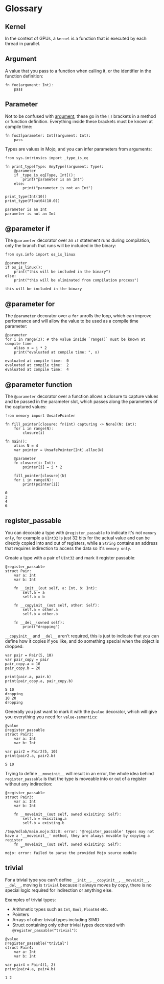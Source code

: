 # Glossary

## Kernel

In the context of GPUs, a `kernel` is a function that is executed by each thread in parallel.

## Argument

A value that you pass to a function when calling it, or the identifier in the function definition:

```mojo
fn foo(argument: Int):
    pass
```

## Parameter

Not to be confused with [argument](#argument), these go in the `[]` brackets in a method or function definition. Everything inside these brackets must be known at compile time:

```mojo
fn foo2[parameter: Int](argument: Int):
    pass
```

Types are values in Mojo, and you can infer parameters from arguments:

```mojo
from sys.intrinsics import _type_is_eq

fn print_type[Type: AnyType](argument: Type):
    @parameter
    if _type_is_eq[Type, Int]():
        print("parameter is an Int")
    else:
        print("parameter is not an Int")

print_type(Int(10))
print_type(Float64(10.0))
```

```text
parameter is an Int
parameter is not an Int
```

## @parameter if

The `@parameter` decorator over an `if` statement runs during compilation, only the branch that runs will be included in the binary:

```mojo
from sys.info import os_is_linux

@parameter
if os_is_linux():
    print("this will be included in the binary")
else:
    print("this will be eliminated from compilation process")
```

```text
this will be included in the binary
```

## @parameter for

The `@parameter` decorator over a `for` unrolls the loop, which can improve performance and will allow the value to be used as a compile time parameter:

```mojo
@parameter
for i in range(3): # the value inside `range()` must be known at compile time
    alias x = i * 2
    print("evaluated at compile time: ", x)
```

```text
evaluated at compile time:  0
evaluated at compile time:  2
evaluated at compile time:  4
```

## @parameter function

The `@parameter` decorator over a function allows a closure to capture values and be passed in the parameter slot, which passes along the parameters of the captured values:

```mojo
from memory import UnsafePointer

fn fill_pointer[closure: fn(Int) capturing -> None](N: Int):
    for i in range(N):
        closure(i)

fn main():
    alias N = 4
    var pointer = UnsafePointer[Int].alloc(N)

    @parameter
    fn closure(i: Int):
        pointer[i] = i * 2

    fill_pointer[closure](N)
    for i in range(N):
        print(pointer[i])
```

```text
0
2
4
6
```

## register_passable

You can decorate a type with `@register_passable` to indicate it's not `memory only`, for example a `UInt32` is just 32 bits for the actual value and can be directly copied into and out of registers, while a `String` contains an address that requires indirection to access the data so it's `memory only`.

Create a type with a pair of `UInt32` and mark it register passable:

```mojo
@register_passable
struct Pair:
    var a: Int
    var b: Int

    fn __init__(out self, a: Int, b: Int):
        self.a = a
        self.b = b

    fn __copyinit__(out self, other: Self):
        self.a = other.a
        self.b = other.b

    fn __del__(owned self):
        print("dropping")
```

`__copyinit__` and `__del__` aren't required, this is just to indicate that you can define how it copies if you like, and do something special when the object is dropped:

```mojo
var pair = Pair(5, 10)
var pair_copy = pair
pair_copy.a = 10
pair_copy.b = 20

print(pair.a, pair.b)
print(pair_copy.a, pair_copy.b)
```

```text
5 10
dropping
10 20
dropping
```

Generally you just want to mark it with the `@value` decorator, which will give you everything you need for `value-semantics`:

```mojo
@value
@register_passable
struct Pair2:
    var a: Int
    var b: Int

var pair2 = Pair2(5, 10)
print(pair2.a, pair2.b)
```

```text
5 10
```

Trying to define `__moveinit__` will result in an error, the whole idea behind `register_passable` is that the type is moveable into or out of a register without any indirection:

```mojo :skip
@register_passable
struct Pair3:
    var a: Int
    var b: Int

    fn __moveinit__(out self, owned exisiting: Self):
        self.a = exisiting.a
        self.b = existing.b
```

```text
/tmp/mdlab/main.mojo:52:8: error: '@register_passable' types may not have a '__moveinit__' method, they are always movable by copying a register
    fn __moveinit__(out self, owned exisiting: Self):
       ^
mojo: error: failed to parse the provided Mojo source module
```

## trivial

For a trivial type you can't define `__init__`, `__copyinit__`, `__moveinit__`, `__del__`, moving is `trivial` because it always moves by copy, there is no special logic required for indirection or anything else.

Examples of trivial types:

- Arithmetic types such as `Int`, `Bool`, `Float64` etc.
- Pointers
- Arrays of other trivial types including SIMD
- Struct containing only other trivial types decorated with `@register_passable("trivial")`:

```mojo
@value
@register_passable("trivial")
struct Pair4:
    var a: Int
    var b: Int

var pair4 = Pair4(1, 2)
print(pair4.a, pair4.b)
```

```text
1 2
```